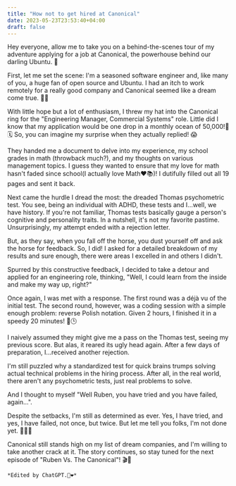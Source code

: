 ```yaml
---
title: "How not to get hired at Canonical"
date: 2023-05-23T23:53:40+04:00
draft: false
---
```


Hey everyone, allow me to take you on a behind-the-scenes tour of my adventure applying for a job at Canonical, the powerhouse behind our darling Ubuntu. 🚀

First, let me set the scene: I'm a seasoned software engineer and, like many of you, a huge fan of open source and Ubuntu. I had an itch to work remotely for a really good company and Canonical seemed like a dream come true. 🎯💼

With little hope but a lot of enthusiasm, I threw my hat into the Canonical ring for the "Engineering Manager, Commercial Systems" role. Little did I know that my application would be one drop in a monthly ocean of 50,000!📩🗓️ So, you can imagine my surprise when they actually replied! 😱

They handed me a document to delve into my experience, my school grades in math (throwback much?), and my thoughts on various management topics. I guess they wanted to ensure that my love for math hasn't faded since school(I actually love Math❤️📚)! I dutifully filled out all 19 pages and sent it back.

Next came the hurdle I dread the most: the dreaded Thomas psychometric test. You see, being an individual with ADHD, these tests and I...well, we have history. If you're not familiar, Thomas tests basically gauge a person's cognitive and personality traits. In a nutshell, it's not my favorite pastime. Unsurprisingly, my attempt ended with a rejection letter.

But, as they say, when you fall off the horse, you dust yourself off and ask the horse for feedback. So, I did! I asked for a detailed breakdown of my results and sure enough, there were areas I excelled in and others I didn't.

Spurred by this constructive feedback, I decided to take a detour and applied for an engineering role, thinking, "Well, I could learn from the inside and make my way up, right?"

Once again, I was met with a response. The first round was a déjà vu of the initial test. The second round, however, was a coding session with a simple enough problem: reverse Polish notation. Given 2 hours, I finished it in a speedy 20 minutes! 💪🕒

I naively assumed they might give me a pass on the Thomas test, seeing my previous score. But alas, it reared its ugly head again. After a few days of preparation, I...received another rejection.

I'm still puzzled why a standardized test for quick brains trumps solving actual technical problems in the hiring process. After all, in the real world, there aren't any psychometric tests, just real problems to solve.

And I thought to myself "Well Ruben, you have tried and you have failed, again...".

Despite the setbacks, I'm still as determined as ever. Yes, I have tried, and yes, I have failed, not once, but twice. But let me tell you folks, I'm not done yet. 🏋️‍♂️🔥    

Canonical still stands high on my list of dream companies, and I'm willing to take another crack at it. The story continues, so stay tuned for the next episode of "Ruben Vs. The Canonical"! 🎬🍿






`*Edited by ChatGPT.🤖❤️*`